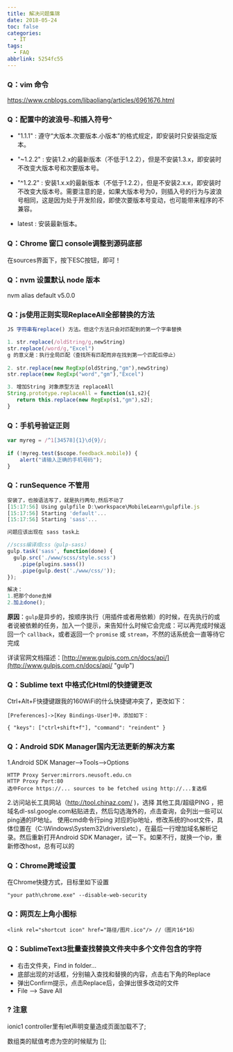 ```yaml
---
title: 解决问题集锦
date: 2018-05-24
toc: false
categories:
  - IT
tags:
  - FAQ
abbrlink: 5254fc55
---
```

### Q：vim 命令

https://www.cnblogs.com/libaoliang/articles/6961676.html


### Q：配置中的波浪号`~`和插入符号`^`

* "1.1.1" : 遵守“大版本.次要版本.小版本”的格式规定，即安装时只安装指定版本。

* "~1.2.2" : 安装1.2.x的最新版本（不低于1.2.2），但是不安装1.3.x，即安装时不改变大版本号和次要版本号。

* "^1.2.2" : 安装1.x.x的最新版本（不低于1.2.2），但是不安装2.x.x，即安装时不改变大版本号。需要注意的是，如果大版本号为0，则插入号的行为与波浪号相同，这是因为处于开发阶段，即使次要版本号变动，也可能带来程序的不兼容。

* latest : 安装最新版本。



### Q：Chrome 窗口 console调整到源码底部

在sources界面下，按下ESC按钮，即可！



### Q：nvm 设置默认 node 版本

nvm alias default v5.0.0



### Q：js使用正则实现ReplaceAll全部替换的方法

```javascript
JS 字符串有replace() 方法。但这个方法只会对匹配到的第一个字串替换

1. str.replace(/oldString/g,newString)
str.replace(/word/g,"Excel")
g 的意义是：执行全局匹配（查找所有匹配而非在找到第一个匹配后停止）
	
2. str.replace(new RegExp(oldString,"gm"),newString)
str.replace(new RegExp("word","gm"),"Excel")

3. 增加String 对象原型方法 replaceAll
String.prototype.replaceAll = function(s1,s2){ 
   return this.replace(new RegExp(s1,"gm"),s2); 
}
```



### Q：手机号验证正则

```javascript
var myreg = /^1[34578]{1}\d{9}/;
	
if (!myreg.test($scope.feedback.mobile)) {
	alert("请输入正确的手机号码");
} 
```



### Q：runSequence 不管用

```javascript
安装了，也按语法写了，就是执行两句,然后不动了
[15:17:56] Using gulpfile D:\workspace\MobileLearn\gulpfile.js
[15:17:56] Starting 'default'...
[15:17:56] Starting 'sass'...

问题应该出现在 sass task上

//scss编译成css（gulp-sass）
gulp.task('sass', function(done) {
  gulp.src('./www/scss/style.scss')
    .pipe(plugins.sass())
    .pipe(gulp.dest('./www/css/'));
});

解决：
1.把那个done去掉
2.加上done();
```


**原因**：``gulp``是异步的，按顺序执行（用插件或者用依赖）的时候，在先执行的或者说被依赖的任务，加入一个提示，来告知什么时候它会完成：可以再完成时候返回一个 ``callback``，或者返回一个 ``promise`` 或 ``stream``，不然的话系统会一直等待它完成

详读官网文档描述：[http://www.gulpjs.com.cn/docs/api/](http://www.gulpjs.com.cn/docs/api/ "gulp")


### Q：Sublime text 中格式化Html的快捷键更改

Ctrl+Alt+F快捷键跟我的160WiFi的什么快捷键冲突了，更改如下：

	[Preferences]->[Key Bindings-User]中，添加如下：

	{ "keys": ["ctrl+shift+f"], "command": "reindent" }




### Q：Android SDK Manager国内无法更新的解决方案

1.Android SDK Manager——>Tools——>Options

	HTTP Proxy Server:mirrors.neusoft.edu.cn
	HTTP Proxy Port:80
	选中Force https://... sources to be fetched using http://...复选框

2.访问站长工具网站（http://tool.chinaz.com/ )，选择 其他工具/超级PING ，把域名dl-ssl.google.com粘贴进去，然后勾选海外的，点击查询，会列出一些可以ping通的IP地址。
使用cmd命令行ping 对应的ip地址，修改系统的host文件，具体位置在（C:\Windows\System32\drivers\etc），在最后一行增加域名解析记录。然后重新打开Android SDK Manager，试一下。如果不行，就换一个ip，重新修改host，总有可以的



### Q：Chrome跨域设置

在Chrome快捷方式，目标里如下设置
	
	"your path\chrome.exe" --disable-web-security



### Q：网页左上角小图标

	<link rel="shortcut icon" href="路径/图片.ico"/> //（图片16*16）



### Q：SublimeText3批量查找替换文件夹中多个文件包含的字符

  - 右击文件夹，Find in folder...
  - 底部出现的对话框，分别输入查找和替换的内容，点击右下角的Replace
  - 弹出Confirm提示，点击Replace后，会弹出很多改动的文件
  - File --> Save All

### ? 注意

ionic1 controller里有let声明变量造成页面加载不了;

数组类的赋值考虑为空的时候赋为 [];